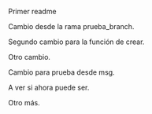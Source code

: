 Primer readme

Cambio desde la rama prueba_branch.

Segundo cambio para la función de crear.

Otro cambio.

Cambio para prueba desde msg.

A ver si ahora puede ser.

Otro más.

